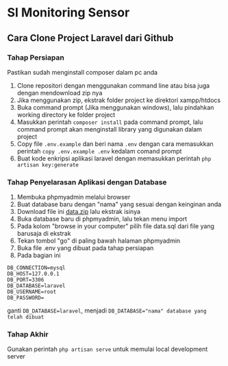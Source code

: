 # SI Monitoring Sensor
## Cara Clone Project Laravel dari Github
### Tahap Persiapan
Pastikan sudah menginstall composer dalam pc anda

1. Clone repositori dengan menggunakan command line atau bisa juga dengan mendownload zip nya
2. Jika menggunakan zip, ekstrak folder project ke direktori xampp/htdocs
3. Buka command prompt (Jika menggunakan windows), lalu pindahkan working directory ke folder project
4. Masukkan perintah ```composer install``` pada command prompt, lalu command prompt akan menginstall library yang digunakan dalam project
5. Copy file ```.env.example``` dan beri nama ```.env``` dengan cara memasukkan perintah ```copy .env.example .env``` kedalam comand prompt
6. Buat kode enkripsi aplikasi laravel dengan memasukkan perintah ```php artisan key:generate```

### Tahap Penyelarasan Aplikasi dengan Database
1. Membuka phpmyadmin melalui browser
2. Buat database baru dengan "nama" yang sesuai dengan keinginan anda
3. Download file ini [data.zip](https://github.com/KeerjainSH/si-monitoring-sensor/files/6643765/data.zip) lalu ekstrak isinya
4. Buka database baru di phpmyadmin, lalu tekan menu import
5. Pada kolom "browse in your computer" pilih file data.sql dari file yang barusaja di ekstrak
6. Tekan tombol "go" di paling bawah halaman phpmyadmin
7. Buka file .env yang dibuat pada tahap persiapan
8. Pada bagian ini
```
DB_CONNECTION=mysql
DB_HOST=127.0.0.1
DB_PORT=3306
DB_DATABASE=laravel
DB_USERNAME=root
DB_PASSWORD=
```
ganti ```DB_DATABASE=laravel```, menjadi ```DB_DATABASE="nama" database yang telah dibuat```

### Tahap Akhir
Gunakan perintah ```php artisan serve``` untuk memulai local development server
